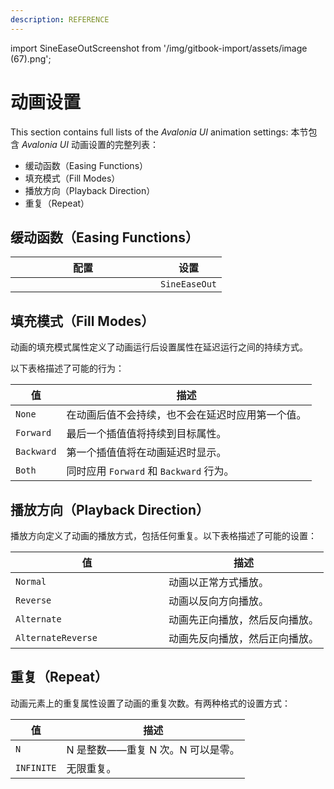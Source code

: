 ```yaml
---
description: REFERENCE
---
```


import SineEaseOutScreenshot from '/img/gitbook-import/assets/image (67).png';

# 动画设置

This section contains full lists of the _Avalonia UI_ animation settings:
本节包含 _Avalonia UI_ 动画设置的完整列表：

* 缓动函数（Easing Functions）
* 填充模式（Fill Modes）
* 播放方向（Playback Direction）
* 重复（Repeat）

## 缓动函数（Easing Functions）

<table><thead><tr><th width="216">配置</th><th>设置</th></tr></thead><tbody><tr><td><img src={SineEaseOutScreenshot} alt="" /></td><td><code>SineEaseOut</code></td></tr></tbody></table>

## 填充模式（Fill Modes）

动画的填充模式属性定义了动画运行后设置属性在延迟运行之间的持续方式。

以下表格描述了可能的行为：

| 值          | 描述                              |
|------------|---------------------------------|
| `None`     | 在动画后值不会持续，也不会在延迟时应用第一个值。        |
| `Forward`  | 最后一个插值值将持续到目标属性。                |
| `Backward` | 第一个插值值将在动画延迟时显示。                |
| `Both`     | 同时应用 `Forward` 和 `Backward` 行为。 |



## 播放方向（Playback Direction）

播放方向定义了动画的播放方式，包括任何重复。以下表格描述了可能的设置：

<table><thead><tr><th width="229">值</th><th>描述</th></tr></thead><tbody><tr><td><code>Normal</code></td><td>动画以正常方式播放。</td></tr><tr><td><code>Reverse</code></td><td>动画以反向方向播放。</td></tr><tr><td><code>Alternate</code></td><td>动画先正向播放，然后反向播放。</td></tr><tr><td><code>AlternateReverse</code></td><td>动画先反向播放，然后正向播放。</td></tr></tbody></table>

## 重复（Repeat）

动画元素上的重复属性设置了动画的重复次数。有两种格式的设置方式：

| 值          | 描述                    |
|------------|-----------------------|
| `N`        | N 是整数——重复 N 次。N 可以是零。 |
| `INFINITE` | 无限重复。                 |

